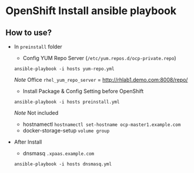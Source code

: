 OpenShift Install ansible playbook
==============================
How to use?
-----------

* In `preinstall` folder 

  * Config YUM Repo Server (`/etc/yum.repos.d/ocp-private.repo`)
  ```
  ansible-playbook -i hosts yum-repo.yml
  ```
  _Note_ Office `rhel_yum_repo_server` = http://rhlab1.demo.com:8008/repo/

  * Install Package & Config Setting before OpenShift 
  ```
  ansible-playbook -i hosts preinstall.yml
  ```
  
  _Note_ Not included
  * hostnamectl `hostnamectl set-hostname ocp-master1.example.com`
  * docker-storage-setup `volume group`

* After Install

  * dnsmasq `.xpaas.example.com`
  ```
  ansible-playbook -i hosts dnsmasq.yml
  ```

